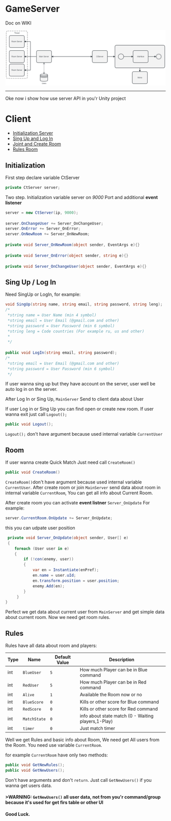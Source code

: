 # GameServer
Doc on WIKI

![Datagram](/diagram.jpg)

***

Oke now i show how use server API in you'r Unity project
# Client
* [Initialization Server](#initialization)
* [Sing Up and Log In](#sing-up--log-in)
* [Joint and Create Room](#room)
* [Rules Room](#rules)
## Initialization
First step declare variable CtServer   
```cs
private CtServer server;
```

Two step. Initialization variable server on _9000_ Port and additional **event listener** 
```cs
server = new CtServer(ip, 9000);

server.OnChangeUser += Server_OnChangeUser;
server.OnError += Server_OnError;
server.OnNewRoom += Server_OnNewRoom;

private void Server_OnNewRoom(object sender, EventArgs e){}

private void Server_OnError(object sender, string e){}

private void Server_OnChangeUser(object sender, EventArgs e){}

```
## Sing Up / Log In
Need SingUp or LogIn, for example:
```cs
void SingUp(string name, string email, string password, string leng);
/*
 *string name = User Name (min 4 symbol)
 *string email = User Email (@gmail.com and other)
 *string password = User Password (min 6 symbol)
 *string leng = Code countries (For example ru, us and other) 
 *
 */

public void LogIn(string email, string password);
/*
 *string email = User Email (@gmail.com and other)
 *string password = User Password (min 6 symbol)
 */
```
If user wanna sing up but they have account on the server, user well be auto log in on the server.

After Log In or Sing Up, `MainServer` Send to client data about User

If user Log in or Sing Up you can find open or create new room. If user wanna exit just call `Logout();`
```cs
public void Logout();
```
`Logout();` don't have argument because used internal variable `CurrentUser` 
## Room
If user wanna create Quick Match Just need call `CreateRoom()`
```cs
public void CreateRoom()
```
`CreateRoom()`don't have argument because used internal variable `CurrentUser`. After create room or join `MainServer` send data about room in internal variable `CurrentRoom`, You can get all info about Current Room.

After create room you can activate **event listner** `Server_OnUpdate`
For example:
```cs
server.CurrentRoom.OnUpdate += Server_OnUpdate;
```
this you can udpate user position
```cs
 private void Server_OnUpdate(object sender, User[] e)
 {
    foreach (User user in e)
    {
        if (!con(enemy, user))
        {
            var en = Instantiate(enPref);
            en.name = user.uId;
            en.transform.position = user.position;
            enemy.Add(en);
        }
     }
}
```

Perfect we get data about current user from  `MainServer` and get simple data about current room. Now we need get room rules.
## Rules
Rules have all data about room and players:

|Type | Name | Default Value| Description |
|-----|------|--------------|-------------|
| int | `BlueUser` | `5` | How much Player can be in Blue command |
| int | `RedUser` | `5` | How much Player can be in Red command |
| int | `Alive` | `1` | Available the Room now or no |
| int | `BlueScore` | `0` | Kills or other score for Blue command |
| int | `RedScore` | `0` | Kills or other score for Red command |
| int | `MatchState` | `0` | info about state match (0 - Waiting players,1-Play) |
| int | `timer` | `0` | Just match timer |

Well we get Rules and basic info about Room, We need get All users from the Room. You need use variable `CurrentRoom`.

for example `CurrentRoom` have only two methods:
```cs
public void GetNewRules();
public void GetNewUsers();
```
Don't have arguments and don't `return`. Just call `GetNewUsers()` if you wanna get users data.

#### >WARNING: `GetNewUsers()` all user data, not from you'r command/group because it's used for get firs table or other UI

#### Good Luck.







